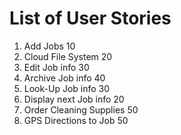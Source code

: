 # List of User Stories
1. Add Jobs 10
2. Cloud File System 20
3. Edit Job info 30
4. Archive Job info 40 
5. Look-Up Job info 30
6. Display next Job info 20
7. Order Cleaning Supplies 50
8. GPS Directions to Job 50 